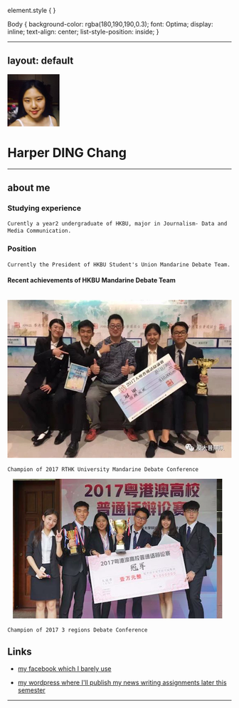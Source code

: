 element.style {
}

Body {
    background-color: rgba(180,190,190,0.3);
    font: Optima;
    display: inline;
    text-align: center;
    list-style-position: inside;
}


---
layout: default
---
![](selfie2.jpg)
 
# Harper DING Chang 
- - -

## about me

### Studying experience

    Curently a year2 undergraduate of HKBU, major in Journalism- Data and Media Communication.

### Position
    
    Currently the President of HKBU Student's Union Mandarine Debate Team.
    
#### Recent achievements of HKBU Mandarine Debate Team

    ![](港台.JPG)
    
    Champion of 2017 RTHK University Mandarine Debate Conference
    
    
    ![](三地.png)
    
    Champion of 2017 3 regions Debate Conference
    
## Links

 * [my facebook which I barely use](https://www.facebook.com/harper.ding.7)
 
 * [my wordpress where I'll publish my news writing assignments later this semester](https://wordpress.com/view/harperwho921660120.wordpress.com)

- - -

